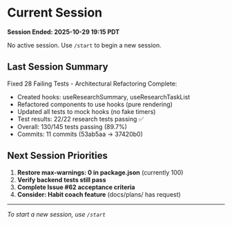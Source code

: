# Current Session

**Session Ended: 2025-10-29 19:15 PDT**

No active session. Use `/start` to begin a new session.

## Last Session Summary

Fixed 28 Failing Tests - Architectural Refactoring Complete:
- Created hooks: useResearchSummary, useResearchTaskList
- Refactored components to use hooks (pure rendering)
- Updated all tests to mock hooks (no fake timers)
- Test results: 22/22 research tests passing ✅
- Overall: 130/145 tests passing (89.7%)
- Commits: 11 commits (53ab5aa → 37420b0)

## Next Session Priorities

1. **Restore max-warnings: 0 in package.json** (currently 100)
2. **Verify backend tests still pass**
3. **Complete Issue #62 acceptance criteria**
4. **Consider: Habit coach feature** (docs/plans/ has request)

---

*To start a new session, use `/start`*
